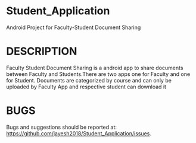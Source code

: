 # Student_Application
Android Project for Faculty-Student Document Sharing

# DESCRIPTION

Faculty Student Document Sharing is a android app to share documents between Faculty and Students.There are two apps one for Faculty and one for Student. Documents are categorized by course and can only be uploaded by Faculty App and respective student can download it

# BUGS

Bugs and suggestions should be reported at: https://github.com/jayesh2018/Student_Application/issues.
